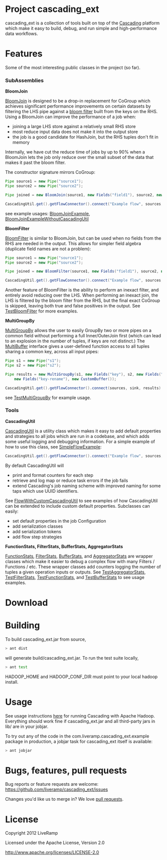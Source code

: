Project cascading_ext
========

cascading_ext is a collection of tools built on top of the [Cascading](https://github.com/cwensel/cascading) platform which make it easy to build, debug, and run simple and high-performance data workflows. 

Features
====

Some of the most interesting public classes in the project (so far).

### SubAssemblies ###

<b>BloomJoin</b>

[BloomJoin](https://github.com/LiveRamp/cascading_ext/blob/master/src/java/com/liveramp/cascading_ext/assembly/BloomJoin.java) is designed to be a drop-in replacement for CoGroup which achieves significant performance improvements on certain datasets by filtering the LHS pipe against a [bloom filter](http://en.wikipedia.org/wiki/Bloom_filter) built from the keys on the RHS.  Using a BloomJoin can improve the performance of a job when:

- joining a large LHS store against a relatively small RHS store
- most reduce input data does not make it into the output store
- the job is a good candidate for HashJoin, but the RHS tuples don't fit in memory

Internally, we have cut the reduce time of jobs by up to 90% when a BloomJoin lets the job only reduce over the small subset of the data that makes it past the bloom filter.

The constructor signature mirrors CoGroup:

```java
Pipe source1 = new Pipe("source1");
Pipe source2 = new Pipe("source2");

Pipe joined = new BloomJoin(source1, new Fields("field1"), source2, new Fields("field3"));

CascadingUtil.get().getFlowConnector().connect("Example flow", sources, sink, joined).complete();
```

see example usages: [BloomJoinExample](https://github.com/LiveRamp/cascading_ext/blob/master/src/java/com/liveramp/cascading_ext/example/BloomJoinExample.java), [BloomJoinExampleWithoutCascadingUtil](https://github.com/LiveRamp/cascading_ext/blob/master/src/java/com/liveramp/cascading_ext/example/BloomJoinExampleWithoutCascadingUtil.java)

<b>BloomFilter</b>

[BloomFilter](https://github.com/LiveRamp/cascading_ext/blob/master/src/java/com/liveramp/cascading_ext/assembly/BloomFilter.java) is similar to BloomJoin, but can be used when no fields from the RHS are needed in the output.  This allows for simpler field algebra (duplicate field names are not a problem):

```java
Pipe source1 = new Pipe("source1");
Pipe source2 = new Pipe("source2");

Pipe joined = new BloomFilter(source1, new Fields("field1"), source2, new Fields("field1"), true);

CascadingUtil.get().getFlowConnector().connect("Example flow", sources, sink, joined).complete();
```

Another feature of BloomFilter is the ability to perform an inexact filter, and entirely avoid reducing over the LHS.  When performing an inexact join, the LHS is filtered by the bloom filter from the RHS, but the final exact CoGroup is skipped, leaving both true and false positives in the output.   See [TestBloomFilter](https://github.com/LiveRamp/cascading_ext/blob/master/test/java/com/liveramp/cascading_ext/assembly/TestBloomFilter.java) for more examples.

<b>MultiGroupBy</b> 

[MultiGroupBy](https://github.com/LiveRamp/cascading_ext/blob/master/src/java/com/liveramp/cascading_ext/assembly/MultiGroupBy.java) allows the user to easily GroupBy two or more pipes on a common field without performing a full Inner/OuterJoin first (which can lead to an explosion in the number of tuples, if keys are not distinct.)  The [MultiBuffer](https://github.com/LiveRamp/cascading_ext/blob/master/src/java/com/liveramp/cascading_ext/multi_group_by/MultiBuffer.java) interface gives a user-defined function access to all tuples sharing a common key, across all input pipes:  

```java
Pipe s1 = new Pipe("s1");
Pipe s2 = new Pipe("s2");

Pipe results = new MultiGroupBy(s1, new Fields("key"), s2, new Fields("key"),
    new Fields("key-rename"), new CustomBuffer());

CascadingUtil.get().getFlowConnector().connect(sources, sink, results).complete();
```

see [TestMultiGroupBy](https://github.com/LiveRamp/cascading_ext/blob/master/test/java/com/liveramp/cascading_ext/assembly/TestMultiGroupBy.java) for example usage.

### Tools ###

<b>CascadingUtil</b> 

[CascadingUtil](https://github.com/LiveRamp/cascading_ext/blob/master/src/java/com/liveramp/cascading_ext/CascadingUtil.java) is a utility class which makes it easy to add default properties and strategies to all jobs which are run in a codebase, and which adds some useful logging and debugging information.  For a simple example of how to use this class, see [SimpleFlowExample](https://github.com/LiveRamp/cascading_ext/blob/master/src/java/com/liveramp/cascading_ext/example/SimpleFlowExample.java):

```java
CascadingUtil.get().getFlowConnector().connect("Example flow", sources, sink, pipe).complete();
```

By default CascadingUtil will
  - print and format counters for each step
  - retrieve and log map or reduce task errors if the job fails
  - extend Cascading's job naming scheme with improved naming for some taps which use UUID identifiers.

See [FlowWithCustomCascadingUtil](https://github.com/LiveRamp/cascading_ext/blob/master/src/java/com/liveramp/cascading_ext/example/FlowWithCustomCascadingUtil.java) to see examples of how CascadingUtil can be extended to include custom default properties.  Subclasses can easily: 

  - set default properties in the job Configuration
  - add serialization classes
  - add serialization tokens
  - add flow step strategies

<b>FunctionStats, FilterStats, BufferStats, AggregatorStats</b>

[FunctionStats](https://github.com/LiveRamp/cascading_ext/blob/master/src/java/com/liveramp/cascading_ext/operation/FunctionStats.java), [FilterStats](https://github.com/LiveRamp/cascading_ext/blob/master/src/java/com/liveramp/cascading_ext/operation/FilterStats.java), [BufferStats](https://github.com/LiveRamp/cascading_ext/blob/master/src/java/com/liveramp/cascading_ext/operation/BufferStats.java), and [AggregatorStats](https://github.com/LiveRamp/cascading_ext/blob/master/src/java/com/liveramp/cascading_ext/operation/AggregatorStats.java) are wrapper classes which make it easier to debug a complex flow with many Filters / Functions / etc.  These wrapper classes add counters logging the number of tuples a given operation inputs or outputs.  See [TestAggregatorStats](https://github.com/LiveRamp/cascading_ext/blob/master/test/java/com/liveramp/cascading_ext/operation/TestAggregatorStats.java), [TestFilterStats](https://github.com/LiveRamp/cascading_ext/blob/master/test/java/com/liveramp/cascading_ext/operation/TestFilterStats.java), [TestFunctionStats](https://github.com/LiveRamp/cascading_ext/blob/master/test/java/com/liveramp/cascading_ext/operation/TestFunctionStats.java), and [TestBufferStats](https://github.com/LiveRamp/cascading_ext/blob/master/test/java/com/liveramp/cascading_ext/operation/TestBufferStats.java) to see usage examples.

Download
====

Building
====  

To build cascading_ext.jar from source,

```bash
> ant dist
```

will generate build/cascading_ext.jar.  To run the test suite locally, 

```bash
> ant test
```

HADOOP_HOME and HADOOP_CONF_DIR must point to your local hadoop install.

Usage
====

See usage instructions [here](https://github.com/cwensel/cascading/blob/wip-2.1/README.md) for running Cascading with Apache Hadoop.  Everything should work fine if cascading_ext.jar and all third-party jars in lib/ are in your jobjar.

To try out any of the code in the com.liveramp.cascading_ext.example package in production, a jobjar task for cascading_ext itself is available:

```bash
> ant jobjar
```

Bugs, features, pull requests
====

Bug reports or feature requests are welcome: https://github.com/liveramp/cascading_ext/issues

Changes you'd like us to merge in?  We love [pull requests](https://github.com/LiveRamp/cascading_ext/pulls).

License
====
Copyright 2012 LiveRamp

Licensed under the Apache License, Version 2.0

http://www.apache.org/licenses/LICENSE-2.0

